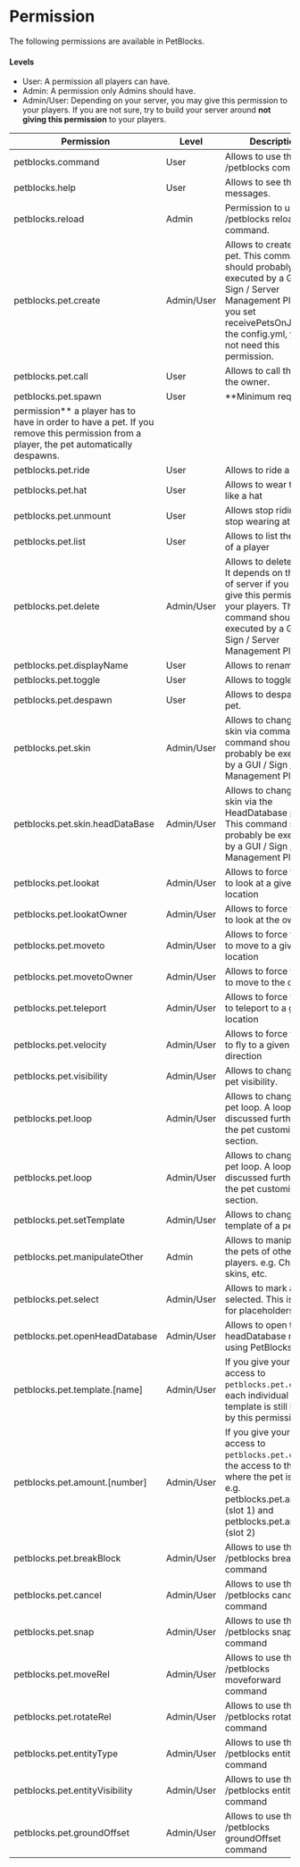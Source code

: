 # Permission

The following permissions are available in PetBlocks.

#### Levels

* User: A permission all players can have.
* Admin: A permission only Admins should have.
* Admin/User: Depending on your server, you may give this permission to your players. If you are not sure, try to build
  your server around **not giving this permission** to your players.

| Permission                       | Level      | Description                                                                                                                                                                                       |   
|----------------------------------|------------|---------------------------------------------------------------------------------------------------------------------------------------------------------------------------------------------------|
| petblocks.command                | User       | Allows to use the /petblocks command.                                                                                                                                                             |   
| petblocks.help                   | User       | Allows to see the help messages.                                                                                                                                                                  |  
| petblocks.reload                 | Admin      | Permission to use the /petblocks reload command.                                                                                                                                                  |
| petblocks.pet.create             | Admin/User | Allows to create a new pet. This command should probably be executed by a GUI / Sign / Server Management Plugin. If you set receivePetsOnJoin in the config.yml, you do not need this permission. |    
| petblocks.pet.call               | User       | Allows to call the pet to the owner.                                                                                                                                                              |    
| petblocks.pet.spawn              | User       | **Minimum required                                                                                                                                                                                
permission** a player has to have in order to have a pet. If you remove this permission from a player, the pet automatically despawns.                                          |    
| petblocks.pet.ride               | User       | Allows to ride a pet.                                                                                                                                                                             |    
| petblocks.pet.hat                | User       | Allows to wear the pet like a hat                                                                                                                                                                 |    
| petblocks.pet.unmount            | User       | Allows stop riding or stop wearing at pet                                                                                                                                                         |
| petblocks.pet.list               | User       | Allows to list the pets of a player                                                                                                                                                               |
| petblocks.pet.delete             | Admin/User | Allows to delete a pet. It depends on the type of server if you want to give this permission to your players. This command should be executed by a GUI / Sign / Server Management Plugin.         |                                                                                                                                                         |                                                                                                                                                       
| petblocks.pet.displayName        | User       | Allows to rename a pet.                                                                                                                                                                           |                                                                                                                                                                  |                                                                                                                                                         |                                                                                                                                                       
| petblocks.pet.toggle             | User       | Allows to toggle a pet.                                                                                                                                                                           |                                                                                                                                                                 
| petblocks.pet.despawn            | User       | Allows to despawn at pet.                                                                                                                                                                         |                                                                                                                                                                 
| petblocks.pet.skin               | Admin/User | Allows to change the skin via command. This command should probably be executed by a GUI / Sign / Server Management Plugin.                                                                       |                                                                                                                                                                 
| petblocks.pet.skin.headDataBase  | Admin/User | Allows to change the skin via the HeadDatabase plugin. This command should probably be executed by a GUI / Sign / Server Management Plugin.                                                       |                                                                                                                                                                 
| petblocks.pet.lookat             | Admin/User | Allows to force the pet to look at a given location                                                                                                                                               |                                                                                                                                                                 
| petblocks.pet.lookatOwner        | Admin/User | Allows to force the pet to look at the owner                                                                                                                                                      |                                                                                                                                                                 
| petblocks.pet.moveto             | Admin/User | Allows to force the pet to move to a given location                                                                                                                                               |                                                                                                                                                                 
| petblocks.pet.movetoOwner        | Admin/User | Allows to force the pet to move to the owner                                                                                                                                                      |                                                                                                                                                                 
| petblocks.pet.teleport           | Admin/User | Allows to force the pet to teleport to a given location                                                                                                                                           |                                                                                                                                                                 
| petblocks.pet.velocity           | Admin/User | Allows to force the pet to fly to a given direction                                                                                                                                               |
| petblocks.pet.visibility         | Admin/User | Allows to change the pet visibility.                                                                                                                                                              |
| petblocks.pet.loop               | Admin/User | Allows to change the pet loop. A loop is discussed further in the pet customization section.                                                                                                      |
| petblocks.pet.loop               | Admin/User | Allows to change the pet loop. A loop is discussed further in the pet customization section.                                                                                                      |
| petblocks.pet.setTemplate        | Admin/User | Allows to change the template of a pet.                                                                                                                                                           |
| petblocks.pet.manipulateOther    | Admin      | Allows to manipulate the pets of other players. e.g. Changing skins, etc.                                                                                                                         |
| petblocks.pet.select             | Admin/User | Allows to mark a pet as selected. This is helpful for placeholders.                                                                                                                               |
| petblocks.pet.openHeadDatabase   | Admin/User | Allows to open the headDatabase menu using PetBlocks.                                                                                                                                             |
| petblocks.pet.template.[name]    | Admin/User | If you give your players access to ``petblocks.pet.create``, each individual template is still locked by this permission.                                                                         |
| petblocks.pet.amount.[number]    | Admin/User | If you give your players access to ``petblocks.pet.create``, the access to the slot where the pet is stored. e.g. petblocks.pet.amount.1 (slot 1) and petblocks.pet.amount.2 (slot 2)             |
| petblocks.pet.breakBlock         | Admin/User | Allows to use the /petblocks breakblock command                                                                                                                                                   |                                                                                                                                                |
| petblocks.pet.cancel             | Admin/User | Allows to use the /petblocks cancel command                                                                                                                                                       |                                                                                                                                                       |                                                                                                                                                
| petblocks.pet.snap               | Admin/User | Allows to use the /petblocks snap command                                                                                                                                                         |         
| petblocks.pet.moveRel            | Admin/User | Allows to use the /petblocks moveforward command                                                                                                                                                  |
| petblocks.pet.rotateRel           | Admin/User | Allows to use the /petblocks rotaterel command                                                                                                                                                    |
| petblocks.pet.entityType          | Admin/User | Allows to use the /petblocks entitytype command                                                                                                                                                   |
| petblocks.pet.entityVisibility    | Admin/User | Allows to use the /petblocks entityvisible command        
| petblocks.pet.groundOffset    | Admin/User | Allows to use the /petblocks groundOffset command        
